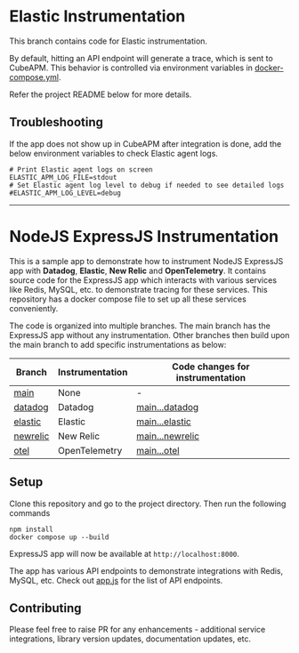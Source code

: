 # Elastic Instrumentation

This branch contains code for Elastic instrumentation.

By default, hitting an API endpoint will generate a trace, which is sent to CubeAPM. This behavior is controlled via environment variables in [docker-compose.yml](docker-compose.yml).

Refer the project README below for more details.

## Troubleshooting

If the app does not show up in CubeAPM after integration is done, add the below environment variables to check Elastic agent logs.

```shell
# Print Elastic agent logs on screen
ELASTIC_APM_LOG_FILE=stdout
# Set Elastic agent log level to debug if needed to see detailed logs
#ELASTIC_APM_LOG_LEVEL=debug
```

---

# NodeJS ExpressJS Instrumentation

This is a sample app to demonstrate how to instrument NodeJS ExpressJS app with **Datadog**, **Elastic**, **New Relic** and **OpenTelemetry**. It contains source code for the ExpressJS app which interacts with various services like Redis, MySQL, etc. to demonstrate tracing for these services. This repository has a docker compose file to set up all these services conveniently.

The code is organized into multiple branches. The main branch has the ExpressJS app without any instrumentation. Other branches then build upon the main branch to add specific instrumentations as below:

| Branch                                                                         | Instrumentation | Code changes for instrumentation                                                                |
| ------------------------------------------------------------------------------ | --------------- | ----------------------------------------------------------------------------------------------- |
| [main](https://github.com/cubeapm/sample_app_nodejs_express/tree/main)         | None            | -                                                                                               |
| [datadog](https://github.com/cubeapm/sample_app_nodejs_express/tree/datadog) | Datadog       | [main...datadog](https://github.com/cubeapm/sample_app_nodejs_express/compare/main...datadog) |
| [elastic](https://github.com/cubeapm/sample_app_nodejs_express/tree/elastic)         | Elastic   | [main...elastic](https://github.com/cubeapm/sample_app_nodejs_express/compare/main...elastic)         |
| [newrelic](https://github.com/cubeapm/sample_app_nodejs_express/tree/newrelic) | New Relic       | [main...newrelic](https://github.com/cubeapm/sample_app_nodejs_express/compare/main...newrelic) |
| [otel](https://github.com/cubeapm/sample_app_nodejs_express/tree/otel)         | OpenTelemetry   | [main...otel](https://github.com/cubeapm/sample_app_nodejs_express/compare/main...otel)         |

## Setup

Clone this repository and go to the project directory. Then run the following commands

```
npm install
docker compose up --build
```

ExpressJS app will now be available at `http://localhost:8000`.

The app has various API endpoints to demonstrate integrations with Redis, MySQL, etc. Check out [app.js](app.js) for the list of API endpoints.

## Contributing

Please feel free to raise PR for any enhancements - additional service integrations, library version updates, documentation updates, etc.
